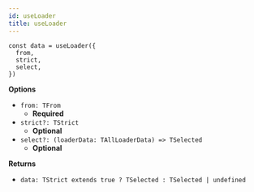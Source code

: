 ```yaml
---
id: useLoader
title: useLoader
---
```


```tsx
const data = useLoader({
  from,
  strict,
  select,
})
```

**Options**

- `from: TFrom`
  - **Required**
- `strict?: TStrict`
  - **Optional**
- `select?: (loaderData: TAllLoaderData) => TSelected`
  - **Optional**

**Returns**

- `data: TStrict extends true ? TSelected : TSelected | undefined`
